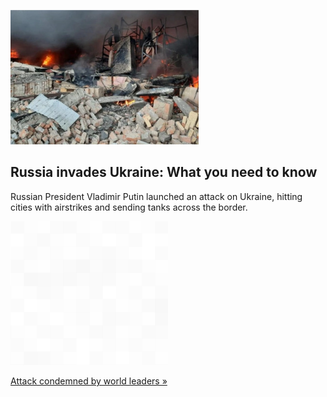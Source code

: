 
![Russia invades Ukraine: What you need to know](./20220224175848.png)
## Russia invades Ukraine: What you need to know

Russian President Vladimir Putin launched an attack on Ukraine, hitting cities with airstrikes and sending tanks across the border.

![pic](../square_bg.png)

[Attack condemned by world leaders »](https://www.yahoo.com/news/russia-ukraine-latest-on-invasion-act-of-war-what-we-know-165218270.html)

